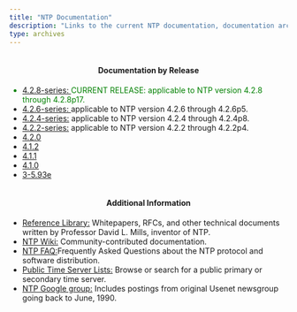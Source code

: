 ```yaml
---
title: "NTP Documentation"
description: "Links to the current NTP documentation, documentation archives for older NTP releases, and additional informational resources."
type: archives
---
```


  <div class="row row-cols-1 row-cols-md-2 g-3">
    <div class="col">
      <div class="card mh-100" margin-top: 20px;">
        <div class="card-header" style="padding-top: 1px;">
		  <h4 class="card-text" style="text-align: center;">Documentation by Release </h4>
 	    </div>  
        <div class="card-body">
		  <ul>
		    <li style="color:green;"><a href="/current-stable/">4.2.8-series: </a>CURRENT RELEASE: applicable to NTP version 4.2.8 through 4.2.8p17.</li>
		    <li><a href="/documentation/4.2.6-series/">4.2.6-series: </a> applicable to NTP version 4.2.6 through 4.2.6p5.</li>
			<li><a href="/documentation/4.2.4-series/">4.2.4-series:</a> applicable to NTP version 4.2.4 through 4.2.4p8.</li>
			<li><a href="/documentation/4.2.2-series/">4.2.2-series:</a> applicable to NTP version 4.2.2 through 4.2.2p4.</li>
			<li><a href="/documentation/4.2.0/">4.2.0</a></li>
			<li><a href="/documentation/4.1.2/">4.1.2</a></li>
			<li><a href="/documentation/4.1.1/">4.1.1</a></li>
			<li><a href="/documentation/4.1.0/">4.1.0</a></li>
			<li><a href="/documentation/3-5.93e/">3-5.93e</a></li>
		  </ul>
        </div>
      </div>
    </div>
    <div class="col">
	  <div class="card mh-100" margin-top: 20px;">
	    <div class="card-header" style="padding-top: 1px;">
		  <h4 class="card-text" style="text-align: center;">Additional Information</h4>
	    </div>
      <div class="card-body">
        <ul>
		  <li><a href="/reflib/">Reference Library:</a> Whitepapers, RFCs, and other technical documents written by Professor David L. Mills, inventor of NTP.</li>
		  <li><a href="https://support.ntp.org">NTP Wiki:</a> Community-contributed documentation.</li>
		  <li><a href="/ntpfaq/">NTP FAQ:</a>Frequently Asked Questions about the NTP protocol and software distribution.</li>
		  <li><a href="https://support.ntp.org/Servers">Public Time Server Lists:</a> Browse or search for a public primary or secondary time server.</li>
		  <li><a href="https://groups.google.com/g/comp.protocols.time.ntp">NTP Google group:</a> Includes postings from original Usenet newsgroup going back to June, 1990.</li><br>
	    </ul>
      </div>
    </div>
  </div>
</div>
<br>